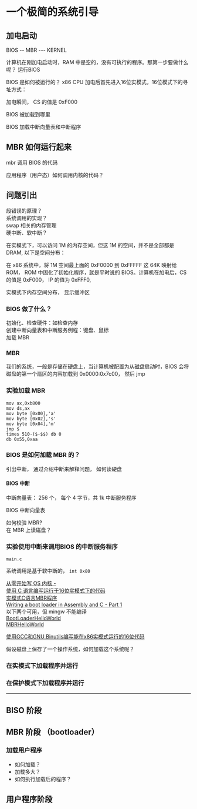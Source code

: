 
# 一个极简的系统引导

## 加电启动

BIOS -- MBR --- KERNEL

计算机在刚加电启动时，RAM 中是空的，没有可执行的程序。那第一步要做什么呢？
运行BIOS

BIOS 是如何被运行的？
x86 CPU 加电后首先进入16位实模式，16位模式下的寻址方式：

加电瞬间， CS 的值是 0xF000

BIOS 被加载到哪里  


BIOS 加载中断向量表和中断程序




## MBR 如何运行起来

mbr 调用 BIOS 的代码


应用程序（用户态）如何调用内核的代码？




## 问题引出
段错误的原理？  
系统调用的实现？  
swap 相关的内存管理  
硬中断、软中断？ 




在实模式下，可以访问 1M 的内存空间，但这 1M 的空间，并不是全部都是 DRAM, 以下是空间分布：


在 x86 系统中，将 1M 空间最上面的 0xF0000 到 0xFFFFF 这 64K 映射给 ROM， ROM 中固化了初始化程序，就是平时说的 BIOS。计算机在加电后，CS 的值是 0xF000， IP 的值为 0xFFF0, 

实模式下内存空间分布， 显示缓冲区  

### BIOS 做了什么？
初始化、检查硬件：如检查内存  
创建中断向量表和中断服务例程：键盘、鼠标  
加载 MBR

### MBR
我们的系统，一般是存储在硬盘上，当计算机被配置为从磁盘启动时，BIOS 会将磁盘的第一个扇区的内容加载到 0x0000:0x7c00， 然后 jmp

### 实验加载 MBR
```
mov ax,0xb800
mov ds,ax
mov byte [0x00],'a'
mov byte [0x02],'s'
mov byte [0x04],'m'
jmp $
times 510-($-$$) db 0
db 0x55,0xaa
```

### BIOS 是如何加载 MBR 的？
引出中断， 通过介绍中断来解释问题， 如何读硬盘

#### BIOS 中断
中断向量表： 256 个， 每个 4 字节，共 1k
中断服务程序

BIOS 中断向量表


如何校验 MBR?  
在 MBR 上读磁盘？ 

### 实验使用中断来调用BIOS 的中断服务程序
```
main.c
```

系统调用是基于软中断的， `int 0x80`  


[从零开始写 OS 内核 -](https://segmentfault.com/a/1190000040131294)  
[使用 C 语言编写运行于16位实模式下的代码](https://kviccn.github.io/posts/%E4%BD%BF%E7%94%A8c%E8%AF%AD%E8%A8%80%E7%BC%96%E5%86%99%E8%BF%90%E8%A1%8C%E4%BA%8E16%E4%BD%8D%E5%AE%9E%E6%A8%A1%E5%BC%8F%E4%B8%8B%E7%9A%84%E4%BB%A3%E7%A0%81.html)   
[实模式C语言MBR程序](https://i-m.dev/posts/20180124-234628.html)  
[Writing a boot loader in Assembly and C - Part 1](https://www.codeproject.com/articles/664165/writing-a-boot-loader-in-assembly-and-c-part)  
以下两个可用，但 mingw 不能编译  
[BootLoaderHelloWorld](https://github.com/darkautism/BootloaderHelloWorld)  
[MBRHelloWorld](https://github.com/darkautism/MBRHelloWorld)


[使用GCC和GNU Binutils编写能在x86实模式运行的16位代码](https://linux.cn/article-3873-1.html)  


假设磁盘上保存了一个操作系统，如何加载这个系统呢？
### 在实模式下加载程序并运行


### 在保护模式下加载程序并运行

---

## BISO 阶段

## MBR 阶段 （bootloader）

### 加载用户程序
* 如何加载？
* 加载多大？
* 如何执行加载后的程序？


## 用户程序阶段

